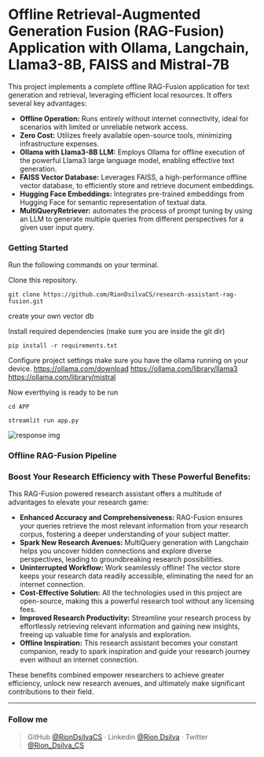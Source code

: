# Offline Retrieval-Augmented Generation Fusion (RAG-Fusion) Application with Ollama, Langchain, Llama3-8B, FAISS and Mistral-7B

This project implements a complete offline RAG-Fusion application for text generation and retrieval, leveraging efficient local resources. It offers several key advantages:

- **Offline Operation:** Runs entirely without internet connectivity, ideal for scenarios with limited or unreliable network access.
- **Zero Cost:** Utilizes freely available open-source tools, minimizing infrastructure expenses.
- **Ollama with Llama3-8B LLM:** Employs Ollama for offline execution of the powerful Llama3 large language model, enabling effective text generation.
- **FAISS Vector Database:** Leverages FAISS, a high-performance offline vector database, to efficiently store and retrieve document embeddings.
- **Hugging Face Embeddings:** Integrates pre-trained embeddings from Hugging Face for semantic representation of textual data.
- **MultiQueryRetriever:** automates the process of prompt tuning by using an LLM to generate multiple queries from different perspectives for a given user input query.


### Getting Started

Run the following commands on your terminal.

Clone this repository.
```
git clone https://github.com/RionDsilvaCS/research-assistant-rag-fusion.git
```

create your own vector db

Install required dependencies (make sure you are inside the git dir)
```
pip install -r requirements.txt
```

Configure project settings make sure you have the ollama running on your device.
https://ollama.com/download
https://ollama.com/library/llama3
https://ollama.com/library/mistral

Now everthying is ready to be run
```
cd APP
```

```
streamlit run app.py
```

![response img](./img/)


### Offline RAG-Fusion Pipeline



### Boost Your Research Efficiency with These Powerful Benefits:

This RAG-Fusion powered research assistant offers a multitude of advantages to elevate your research game:

* **Enhanced Accuracy and Comprehensiveness:** RAG-Fusion ensures your queries retrieve the most relevant information from your research corpus, fostering a deeper understanding of your subject matter.
* **Spark New Research Avenues:** MultiQuery generation with Langchain helps you uncover hidden connections and explore diverse perspectives, leading to groundbreaking research possibilities.
* **Uninterrupted Workflow:**  Work seamlessly offline!  The vector store keeps your research data readily accessible, eliminating the need for an internet connection.
* **Cost-Effective Solution:** All the technologies used in this project are open-source, making this a powerful research tool without any licensing fees.
* **Improved Research Productivity:** Streamline your research process by effortlessly retrieving relevant information and gaining new insights, freeing up valuable time for analysis and exploration.
* **Offline Inspiration:**  This research assistant becomes your constant companion, ready to spark inspiration and guide your research journey even without an internet connection.

These benefits combined empower researchers to achieve greater efficiency, unlock new research avenues, and ultimately make significant contributions to their field.


----
### Follow me

>GitHub [@RionDsilvaCS](https://github.com/RionDsilvaCS)  ·  Linkedin [@Rion Dsilva](https://www.linkedin.com/in/rion-dsilva-043464229/)   ·  Twitter [@Rion_Dsilva_CS](https://twitter.com/rion_dsilva_cs)
